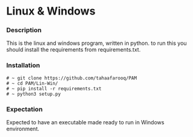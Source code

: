 # Linux & Windows 

### Description

This is the linux and windows program, written in python. to run this you should install the requirements from requirements.txt.

### Installation

```shell
# ~ git clone https://github.com/tahaafarooq/PAM
# ~ cd PAM/Lin-Win/
# ~ pip install -r requirements.txt
# ~ python3 setup.py
```

### Expectation

Expected to have an executable made ready to run in Windows environment.